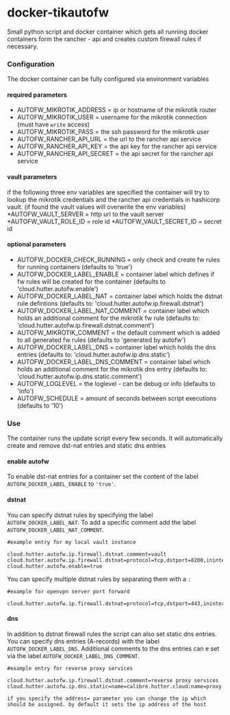 # docker-tikautofw

Small python script and docker container which gets all running docker containers form
the rancher - api and creates custom firewall rules if necessary.

### Configuration
The docker container can be fully configured via environment variables

#### required parameters
* AUTOFW_MIKROTIK_ADDRESS = ip or hostname of the mikrotik router
* AUTOFW_MIKROTIK_USER = username for the mikrotik connection (must have `write` access)
* AUTOFW_MIKROTIK_PASS = the ssh password for the mikrotik user
* AUTOFW_RANCHER_API_URL = the url to the rancher api service
* AUTOFW_RANCHER_API_KEY = the api key for the rancher api service
* AUTOFW_RANCHER_API_SECRET = the api secret for the rancher api service

#### vault parameters
if the following three env variables are specified the container will try to lookup the mikrotik credentials and the rancher api credentials in hashicorp vault. (if found the vault values will overwrite the env variables)
*AUTOFW_VAULT_SERVER = http url to the vault server
*AUTOFW_VAULT_ROLE_ID = role id
*AUTOFW_VAULT_SECRET_ID = secret id

#### optional parameters
* AUTOFW_DOCKER_CHECK_RUNNING = only check and create fw rules for running containers (defaults to 'true')
* AUTOFW_DOCKER_LABEL_ENABLE = container label which defines if fw rules will be created for the container (defaults to 'cloud.hutter.autofw.enable')
* AUTOFW_DOCKER_LABEL_NAT = container label which holds the dstnat rule defintions (defaults to: 'cloud.hutter.autofw.ip.firewall.dstnat')
* AUTOFW_DOCKER_LABEL_NAT_COMMENT = container label which holds an additional comment for the mikrotik fw rule (defaults to: 'cloud.hutter.autofw.ip.firewall.dstnat.comment')
* AUTOFW_MIKROTIK_COMMENT = the default comment which is added to all generated fw rules (defaults to 'generated by autofw')
* AUTOFW_DOCKER_LABEL_DNS = container label which holds the dns entries (defaults to: 'cloud.hutter.autofw.ip.dns.static')
* AUTOFW_DOCKER_LABEL_DNS_COMMENT = container label which holds an additional comment for the mikrotik dns entry (defaults to: 'cloud.hutter.autofw.ip.dns.static.comment')
* AUTOFW_LOGLEVEL = the loglevel - can be debug or info (defaults to 'info')
* AUTOFW_SCHEDULE = amount of seconds between script executions (defaults to '10')

### Use
The container runs the update script every few seconds.
It will automatically create and remove dst-nat entries and static dns entries

#### enable autofw
To enable dst-nat entries for a container set the content of the label `AUTOFW_DOCKER_LABEL_ENABLE` to `'true'`.

#### dstnat
You can specify dstnat rules by specifying the label `AUTOFW_DOCKER_LABEL_NAT`. To add a specific comment add the label `AUTOFW_DOCKER_LABEL_NAT_COMMENT`.
```
#example entry for my local vault instance

cloud.hutter.autofw.ip.firewall.dstnat.comment=vault
cloud.hutter.autofw.ip.firewall.dstnat=protocol=tcp,dstport=8200,ininterface=sfp1
cloud.hutter.autofw.enable=true
```

You can specify multiple dstnat rules by separating them with a `:`
```
#example for openvpn server port forward

cloud.hutter.autofw.ip.firewall.dstnat=protocol=tcp,dstport=443,ininterface=sfp1:protocol=tcp,dstport=943,ininterface=sfp1:protocol=tcp,dstport=1194,ininterface=sfp1:protocol=udp,dstport=1194,ininterface=sfp1
```

#### dns
In addition to dstnat firewall rules the script can also set static dns entries.
You can specify dns entries (A-records) with the label `AUTOFW_DOCKER_LABEL_DNS`. Additional comments to the dns entries can e set via the label `AUTOFW_DOCKER_LABEL_DNS_COMMENT`.

```
#example entry for reverse proxy services

cloud.hutter.autofw.ip.firewall.dstnat.comment=reverse proxy services
cloud.hutter.autofw.ip.dns.static=name=calibre.hutter.cloud:name=proxy.hutter.cloud
```
`if you specify the address= parameter you can change the ip which should be assigned. by default it sets the ip address of the host`


